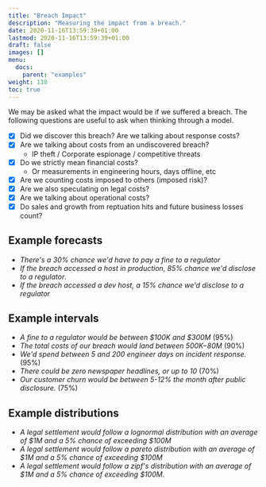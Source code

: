 ```yaml
---
title: "Breach Impact"
description: "Measuring the impact from a breach."
date: 2020-11-16T13:59:39+01:00
lastmod: 2020-11-16T13:59:39+01:00
draft: false
images: []
menu:
  docs:
    parent: "examples"
weight: 110
toc: true
---
```


We may be asked what the impact would be if we suffered a breach. The following questions are useful to ask when thinking through a model.

- [x] Did we discover this breach? Are we talking about response costs?
- [x] Are we talking about costs from an undiscovered breach?
  - IP theft / Corporate espionage / competitive threats
- [x] Do we strictly mean financial costs?
  - Or measurements in engineering hours, days offline, etc
- [x] Are we counting costs imposed to others (imposed risk)?
- [x] Are we also speculating on legal costs?
- [x] Are we talking about operational costs?
- [x] Do sales and growth from reptuation hits and future business losses count?

## Example forecasts
- _There's a 30% chance we'd have to pay a fine to a regulator_
- _If the breach accessed a host in production, 85% chance we'd disclose to a regulator_.
- _If the breach accessed a dev host, a 15% chance we'd disclose to a regulator_

## Example intervals

- _A fine to a regulator would be between $100K and $300M_ (95%)
- _The total costs of our breach would land between $500K-$80M_ (90%)
- _We'd spend between 5 and 200 engineer days on incident response._ (95%)
- _There could be zero newspaper headlines, or up to 10_ (70%)
- _Our customer churn would be between 5-12% the month after public disclosure._ (75%)

## Example distributions
- _A legal settlement would follow a lognormal distribution with an average of $1M and a 5% chance of exceeding $100M_
- _A legal settlement would follow a pareto distribution with an average of $1M and a 5% chance of exceeding $100M_
- _A legal settlement would follow a zipf's distribution with an average of $1M and a 5% chance of exceeding $100M_.
